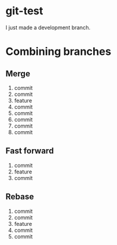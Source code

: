 # git-test

I just made a development branch.

# Combining branches

## Merge

1. commit
2. commit
3. feature
4. commit
5. commit
6. commit
7. commit
8. commit

## Fast forward

1. commit
2. feature
3. commit

## Rebase

1. commit
2. commit
3. feature
4. commit
5. commit
